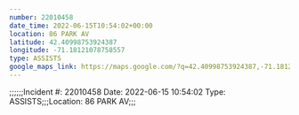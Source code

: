 ```yaml
---
number: 22010458
date_time: 2022-06-15T10:54:02+00:00
location: 86 PARK AV
latitude: 42.40998753924387
longitude: -71.18121078758557
type: ASSISTS
google_maps_link: https://maps.google.com/?q=42.40998753924387,-71.18121078758557
---
```


;;;;;;Incident #: 22010458   Date: 2022-06-15 10:54:02    Type: ASSISTS;;;Location: 86 PARK AV;;;
